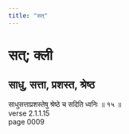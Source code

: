 ```yaml
---
title: "सत्"
---
```


# सत्; क्ली
## साधु, सत्ता, प्रशस्त, श्रेष्ठ
साधुसत्ताप्रशस्तेषु श्रेष्ठे च सदिति ध्वनिः ॥ १५ ॥<br />verse 2.1.1.15<br />page 0009

